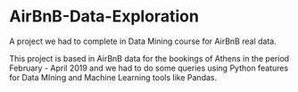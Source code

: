 # AirBnB-Data-Exploration
A project we had to complete in Data Mining course for AirBnB real data.
 
 This project is based in AirBnB data for the bookings of Athens in the period February - April 2019 and we had to do some queries using Python features for Data MIning and Machine Learning tools like Pandas.
 
